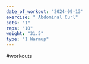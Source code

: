 ```yaml
---
date_of_workout: "2024-09-13"
exercise: " Abdominal Curl"
sets: "1"
reps: "10"
weight: "31.5"
type: "1 Warmup"
---
```

#workouts